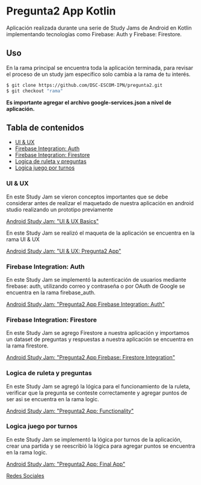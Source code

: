 # Pregunta2 App Kotlin

Aplicación realizada durante una serie de Study Jams de Android en Kotlin implementando tecnologías como Firebase: Auth y Firebase: Firestore. 

## Uso 

En la rama principal se encuentra toda la aplicación terminada, para revisar el proceso de un study jam específico solo cambia a la rama de tu interés. 

```bash
$ git clone https://github.com/DSC-ESCOM-IPN/pregunta2.git
$ git checkout "rama"
```
**Es importante agregar el archivo google-services.json a nivel de aplicación.**

## Tabla de contenidos

<!-- toc -->

- [UI & UX](#ui--ux)
- [Firebase Integration: Auth](#firebase-integration-auth)
- [Firebase Integration: Firestore](#firebase-integration-firestore)
- [Logica de ruleta y preguntas](#logica-de-ruleta-y-preguntas)
- [Logica juego por turnos](#logica-juego-por-turnos)


### UI & UX

En este Study Jam se vieron conceptos importantes que se debe considerar antes de realizar el maquetado de nuestra aplicación en android studio realizando un prototipo previamente

[Android Study Jam: "UI & UX Basics"](https://www.youtube.com/watch?v=3ByIsX9gS2E)

En este Study Jam se realizó el maqueta de la aplicación se encuentra en la rama UI & UX


[Android Study Jam: "UI & UX: Pregunta2 App"](https://www.youtube.com/watch?v=5B4H0fYARrg)

### Firebase Integration: Auth

En este Study Jam se implementó la autenticación de usuarios mediante firebase: auth, utilizando correo y contraseña o por OAuth de Google se encuentra en la rama firebase_auth.  


[Android Study Jam: "Pregunta2 App Firebase Integration: Auth"](https://www.youtube.com/watch?v=q2FHL_0mu4U)

### Firebase Integration: Firestore

En este Study Jam se agrego Firestore a nuestra aplicación y importamos un dataset de preguntas y respuestas a nuestra aplicación se encuentra en la rama firestore.

[Android Study Jam: "Pregunta2 App Firebase: Firestore Integration"](https://www.youtube.com/watch?v=UfB0OoVnuGQ)

### Logica de ruleta y preguntas

En este Study Jam se agregó la lógica para el funcionamiento de la ruleta, verificar que la pregunta se conteste correctamente y agregar puntos de ser asi se encuentra en la rama logic.


[Android Study Jam: "Pregunta2 App: Functionality"](https://www.youtube.com/watch?v=4eOhMALhXWg)

### Logica juego por turnos 

En este Study Jam se implementó la lógica por turnos de la aplicación, crear una partida y se reescribió la lógica para agregar puntos se encuentra en la rama logic.


[Android Study Jam: "Pregunta2 App: Final App"](https://www.youtube.com/watch?v=8vxnIUBQzZM)

[Redes Sociales](https://linktr.ee/DSC_ESCOM_IPN)
